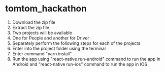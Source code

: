 # tomtom_hackathon

1. Download the zip file
2. Extract the zip file
3. Two projects will be available 
4. One for People and another for Driver
5. Separately perform the following steps for each of the projects 
6. Enter into the project folder using the terminal 
7. Enter command "yarn install"
8. Run the app using "react-native run-android" command to run the app in Android and "react-native run-ios" command to run the app in IOS
